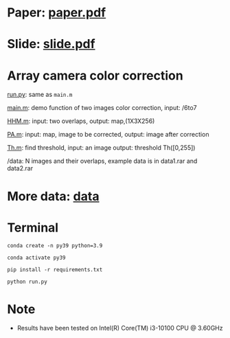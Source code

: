 # Paper: [paper.pdf](paper.pdf)
# Slide: [slide.pdf](slide.pdf)

# Array camera color correction
[run.py](run.py): same as `main.m`

[main.m](main.m):   demo function of two images color correction, input: /6to7

[HHM.m](HHM.m):    input: two overlaps, output: map,(1X3X256)

[PA.m](PA.m):    input: map, image to be corrected, output: image after correction

[Th.m](Th.m):   find threshold, input: an image   output: threshold Th([0,255])

/data: N images and their overlaps, example data is in data1.rar and data2.rar

# More data: [data](https://www.mediafire.com/file/3e7x9maa2u3wwen/utf-8%2527_%2527data110.rar/file)

# Terminal
```
conda create -n py39 python=3.9

conda activate py39

pip install -r requirements.txt

python run.py
```
# Note
- Results have been tested on Intel(R) Core(TM) i3-10100 CPU @ 3.60GHz
